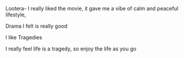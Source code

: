 Lootera- I really liked the movie, it gave me a vibe of calm and peaceful lifestyle,

Drama I felt is really good

I like Tragedies

I really feel life is a tragedy, so enjoy the life as you go